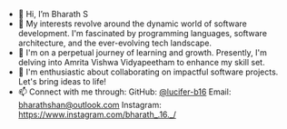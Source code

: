 - 👋 Hi, I’m Bharath S
- 👀 My interests revolve around the dynamic world of software development. I'm fascinated by programming languages, software architecture, and the ever-evolving tech landscape.
- 🌱 I'm on a perpetual journey of learning and growth. Presently, I'm delving into Amrita Vishwa Vidyapeetham to enhance my skill set.
- 💞️ I'm enthusiastic about collaborating on impactful software projects. Let's bring ideas to life!
- 📫 Connect with me through:
      GitHub: [@lucifer-b16](https://github.com/lucifer-b16)
      Email: bharathshan@outlook.com
      Instagram: https://www.instagram.com/bharath_.16._/

<!---
lucifer-b16/lucifer-b16 is a ✨ special ✨ repository because its `README.md` (this file) appears on your GitHub profile.
You can click the Preview link to take a look at your changes.
--->
